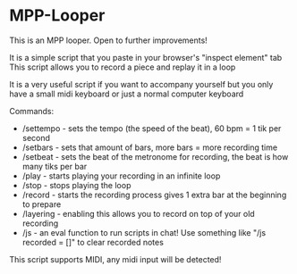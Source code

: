 # MPP-Looper
This is an MPP looper. Open to further improvements!

It is a simple script that you paste in your browser's "inspect element" tab
This script allows you to record a piece and replay it in a loop

It is a very useful script if you want to accompany yourself but you only have a small midi keyboard or just a normal computer keyboard

Commands:
- /settempo - sets the tempo (the speed of the beat), 60 bpm = 1 tik per second
- /setbars - sets that amount of bars, more bars = more recording time
- /setbeat - sets the beat of the metronome for recording, the beat is how many tiks per bar
- /play - starts playing your recording in an infinite loop
- /stop - stops playing the loop
- /record - starts the recording process gives 1 extra bar at the beginning to prepare
- /layering - enabling this allows you to record on top of your old recording
- /js - an eval function to run scripts in chat! Use something like "/js recorded = []" to clear recorded notes

This script supports MIDI, any midi input will be detected!
